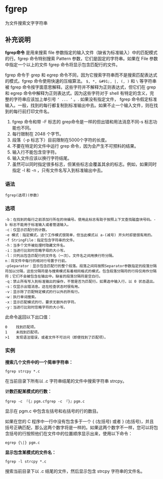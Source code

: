 #  fgrep

为文件搜索文字字符串

##  补充说明

**fgrep命令** 是用来搜索 file 参数指定的输入文件（缺省为标准输入）中的匹配模式的行。fgrep 命令特别搜索 Pattern
参数，它们是固定的字符串。如果在 File 参数中指定一个以上的文件 fgrep 命令将显示包含匹配行的文件。

fgrep 命令于 grep 和 egrep 命令不同，因为它搜索字符串而不是搜索匹配表达式的模式。fgrep 命令使用快速的压缩算法。 ` $, *,
&#91;, |, (, ) ` 和 ` \ ` 等字符串被 fgrep 命令按字面意思解释。这些字符并不解释为正则表达式，但它们在 grep 和
egrep 命令中解释为正则表达式。因为这些字符对于 shell 有特定的含义，完整的字符串应该加上单引号 ` ‘ ... ’ ` 。. 如果没有指定文件，
fgrep 命令假定标准输入。一般，找到的每行都复制到标准输出中去。如果不止一个输入文件，则在找到的每行前打印文件名。

  1. fgrep 命令和带 -F 标志的 grep命令是一样的但出错和用法消息不同-s 标志功能也不同。 
  2. 每行限制在 2048 个字节。 
  3. 段落（-p 标志下）目前限制在5000个字符的长度。 
  4. 不要在特定的文件中运行 grep 命令，因为会产生不可预料的结果。 
  5. 输入行不能包含空字符。 
  6. 输入文件应该以换行字符结尾。 
  7. 虽然可以同时指定很多标志，但某些标志会覆盖其余的标志。例如，如果同时指定 -l 和 -n ，只有文件名写入到标准输出中去。 

###  语法

    
    
    fgrep(选项)(参数)
    

###  选项

    
    
    -b：在找到的每行之前添加行所在的块编号。使用此标志有助于按照上下文查找磁盘块号码。-b 标志不能用于标准输入或者管道输入。
    -c：仅显示匹配行的计数。
    -e 模式：指定模式。这个工作模式很简单，但当此模式以 a-(减号) 开头时却是很有用的。
    -f StringFile：指定包含字符串的文件。
    -h：当多个文件被处理时隐藏文件名。
    -i：当进行比较时忽略字母的大小写。
    -l：只列出包含匹配行的文件名（一次）。文件名之间用换行符分隔。
    n：将文件中每行的相对行号置于行前。
    -pSeparator：显示包含匹配行的整个段落。段落之间将按照Separator参数指定的段落分隔符加以分隔，这些分隔符是与搜索模式有着相同格式的模式。包含段落分隔符的行将仅用作分隔符；它们不会被包含在输出中。缺省的段落分隔符是空白行。
    -q：禁止所有写入到标准输出的操作，不管是否为匹配行。如果选中输入行，以 0 状态退出。
    -s：仅显示出错消息。这在检查状态时很有用。
    -v：显示除了匹配特定模式的行以外的所有行。
    -w：执行单词搜索。
    -x：显示匹配模式的行，要求无额外的字符。
    -y：当进行比较时忽略字符的大小写。
    

此命令返回以下出口值：

    
    
    0    找到匹配项。
    1    未找到匹配项。
    >1   发现语法错误，或者文件不可访问（即使找到了匹配项）。
    

###  实例

**搜索几个文件中的一个简单字符串：**

    
    
    fgrep strcpy *.c
    

在当前目录下所有以 .c 字符串结尾的文件中搜索字符串 strcpy。

**计数匹配某模式的行数：**

    
    
    fgrep -c 『{』pgm.cfgrep -c 『}』pgm.c
    

显示在 pgm.c 中包含左括号和右括号的行的数目。

如果在您的 C 程序中一行中没有包含多于一个 { (左括号) 或者 }
(右括号)，并且括号正确匹配，那么这两个数字将是一样的。如果这两个数字不一样，您可以将包含括号的行按照他们在文件中的位置顺序显示出来，使用以下命令：

    
    
    egrep {\|} pgm.c
    

**显示包含某模式的文件名：**

    
    
    fgrep -l strcpy *.c
    

搜索当前目录下以 .c 结尾的文件，然后显示包含 strcpy 字符串的文件名。

